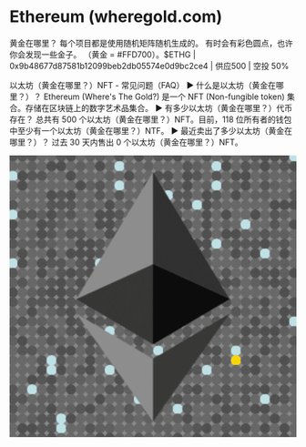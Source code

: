 # Ethereum (wheregold.com)

黄金在哪里？ 每个项目都是使用随机矩阵随机生成的。 有时会有彩色圆点，也许你会发现一些金子。 （黄金 = #FFD700）。$ETHG | 0x9b48677d87581b12099beb2db05574e0d9bc2ce4 | 供应500 | 空投 50%

以太坊（黄金在哪里？）NFT - 常见问题（FAQ）
▶ 什么是以太坊（黄金在哪里？）？
Ethereum (Where's The Gold?) 是一个 NFT (Non-fungible token) 集合。存储在区块链上的数字艺术品集合。
▶ 有多少以太坊（黄金在哪里？）代币存在？
总共有 500 个以太坊（黄金在哪里？）NFT。目前，118 位所有者的钱包中至少有一个以太坊（黄金在哪里？）NTF。
▶ 最近卖出了多少以太坊（黄金在哪里？）？
过去 30 天内售出 0 个以太坊（黄金在哪里？）NFT。

![NFT](微信截图_20220903165252.png)




